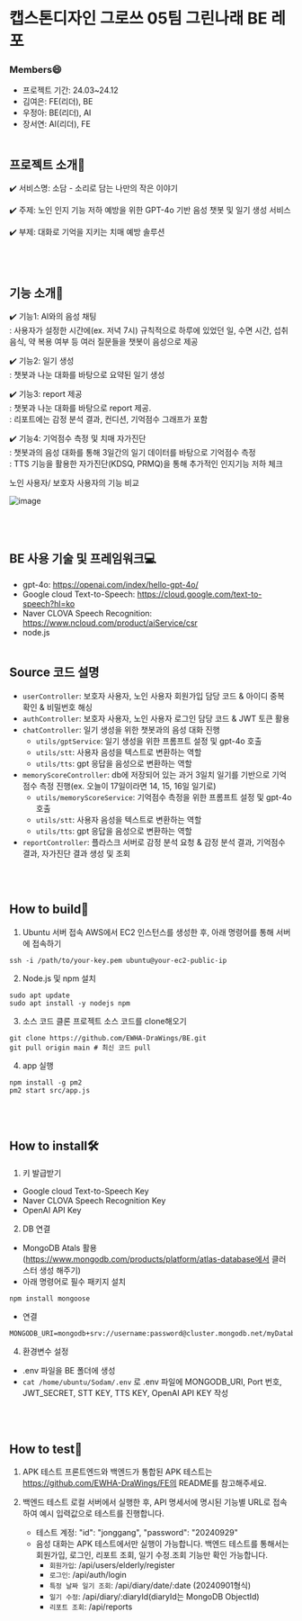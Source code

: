 # 캡스톤디자인 그로쓰 05팀 그린나래 BE 레포

### Members😄
- 프로젝트 기간: 24.03~24.12
- 김여은: FE(리더), BE
- 우정아: BE(리더), AI
- 장서연: AI(리더), FE
<br><br>

## 프로젝트 소개📂
✔️ 서비스명: 소담 - 소리로 담는 나만의 작은 이야기

✔️ 주제: 노인 인지 기능 저하 예방을 위한 GPT-4o 기반 음성 챗봇 및 일기 생성 서비스

✔️ 부제: 대화로 기억을 지키는 치매 예방 솔루션

<br><br>

## 기능 소개📂
✔️ 기능1: AI와의 음성 채팅<br>
: 사용자가 설정한 시간에(ex. 저녁 7시) 규칙적으로 하루에 있었던 일, 수면 시간, 섭취 음식, 약 복용 여부 등 여러 질문들을 챗봇이 음성으로 제공

✔️ 기능2: 일기 생성<br>
: 챗봇과 나눈 대화를 바탕으로 요약된 일기 생성

✔️ 기능3: report 제공<br>
: 챗봇과 나눈 대화를 바탕으로 report 제공.<br>
: 리포트에는 감정 분석 결과, 컨디션, 기억점수 그래프가 포함<br>

✔️ 기능4: 기억점수 측정 및 치매 자가진단<br>
: 챗봇과의 음성 대화를 통해 3일간의 일기 데이터를 바탕으로 기억점수 측정<br>
: TTS 기능을 활용한 자가진단(KDSQ, PRMQ)을 통해 추가적인 인지기능 저하 체크<br>


노인 사용자/ 보호자 사용자의 기능 비교<br>

![image](https://github.com/user-attachments/assets/040638f8-0479-4595-9aad-38cc014b6a94)

<br><br>

## BE 사용 기술 및 프레임워크💻
- gpt-4o: https://openai.com/index/hello-gpt-4o/
- Google cloud Text-to-Speech: https://cloud.google.com/text-to-speech?hl=ko
- Naver CLOVA Speech Recognition: https://www.ncloud.com/product/aiService/csr
- node.js
<br><br>

## Source 코드 설명
- ```userController```: 보호자 사용자, 노인 사용자 회원가입 담당 코드 & 아이디 중복 확인 & 비밀번호 해싱
- ```authController```: 보호자 사용자, 노인 사용자 로그인 담당 코드 & JWT 토큰 활용
- ```chatController```: 일기 생성을 위한 챗봇과의 음성 대화 진행
  - ```utils/gptService```: 일기 생성을 위한 프롬프트 설정 및 gpt-4o 호출
  - ```utils/stt```: 사용자 음성을 텍스트로 변환하는 역할
  - ```utils/tts```: gpt 응답을 음성으로 변환하는 역할
- ```memoryScoreController```: db에 저장되어 있는 과거 3일치 일기를 기반으로 기억점수 측정 진행(ex. 오늘이 17일이라면 14, 15, 16일 일기로)
  - ```utils/memoryScoreService```: 기억점수 측정을 위한 프롬프트 설정 및 gpt-4o 호출
  - ```utils/stt```: 사용자 음성을 텍스트로 변환하는 역할
  - ```utils/tts```: gpt 응답을 음성으로 변환하는 역할
- ```reportController```: 플라스크 서버로 감정 분석 요청 & 감정 분석 결과, 기억점수 결과, 자가진단 결과 생성 및 조회

<br><br>

## How to build🔨
1. Ubuntu 서버 접속
AWS에서 EC2 인스턴스를 생성한 후, 아래 명령어를 통해 서버에 접속하기

```
ssh -i /path/to/your-key.pem ubuntu@your-ec2-public-ip
```

2. Node.js 및 npm 설치
   
```
sudo apt update
sudo apt install -y nodejs npm  
```

3. 소스 코드 클론
프로젝트 소스 코드를 clone해오기
```
git clone https://github.com/EWHA-DraWings/BE.git
git pull origin main # 최신 코드 pull
```

4. app 실행
```
npm install -g pm2
pm2 start src/app.js
```

<br><br>
## How to install🛠️
1. 키 발급받기
- Google cloud Text-to-Speech Key
- Naver CLOVA Speech Recognition Key
- OpenAI API Key

2. DB 연결
- MongoDB Atals 활용(https://www.mongodb.com/products/platform/atlas-database에서 클러스터 생성 해주기)
- 아래 명령어로 필수 패키지 설치
```
npm install mongoose 
```
- 연결
```
MONGODB_URI=mongodb+srv://username:password@cluster.mongodb.net/myDatabase
```
   
4. 환경변수 설정
- .env 파일을 BE 폴더에 생성
- ```cat /home/ubuntu/Sodam/.env``` 로  .env 파일에 MONGODB_URI, Port 번호, JWT_SECRET, STT KEY, TTS KEY, OpenAI API KEY 작성

<br><br>
## How to test📜
1. APK 테스트
   프론트엔드와 백엔드가 통합된 APK 테스트는 https://github.com/EWHA-DraWings/FE의 README를 참고해주세요.

2. 백엔드 테스트
   로컬 서버에서 실행한 후, API 명세서에 명시된 기능별 URL로 접속하여 예시 입력값으로 테스트를 진행합니다.
   - 테스트 계정: "id": "jonggang", "password": "20240929"
   - 음성 대화는 APK 테스트에서만 실행이 가능합니다. 백엔드 테스트를 통해서는 회원가입, 로그인, 리포트 조회, 일기 수정.조회 기능만 확인 가능합니다.
     -  ```회원가입```: /api/users/elderly/register
     - ```로그인```: /api/auth/login
     - ```특정 날짜 일기 조회```: /api/diary/date/:date (20240901형식)
     - ```일기 수정```: /api/diary/:diaryId(diaryId는 MongoDB ObjectId)
     - ```리포트 조회```: /api/reports
